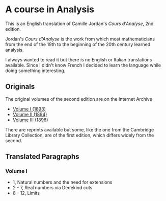 # A course in Analysis

This is an English translation of Camille Jordan's *Cours d'Analyse*, 2nd edition.

Jordan's *Cours d'Analyse* is the work from which most mathematicians from the end of the 19th to the beginning of the 20th century learned analysis. 

I always wanted to read it but there is no English or Italian translations available. Since I didn't know French I decided to learn the language while doing something interesting.

## Originals

The original volumes of the second edition are on the Internet Archive

* [Volume I (1893)](https://archive.org/details/coursdanalysede04jordgoog)
* [Volume II (1894)](https://archive.org/details/coursdanalysede00jordgoog)
* [Volume III (1896)](https://archive.org/details/coursdanalysede01jordgoog)

There are reprints available but some, like the one from the Cambridge Library Collection, are of the first edition, which differs widely from the second.

## Translated Paragraphs

### Volume I

* 1, Natural numbers and the need for extensions
* 2 - 7, Real numbers via Dedekind cuts
* 8 - 12, Limits